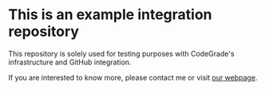 # This is an example integration repository

This repository is solely used for testing purposes with CodeGrade's infrastructure and GitHub integration.

If you are interested to know more, please contact me or visit [our webpage](https://www.codegrade.com/).
